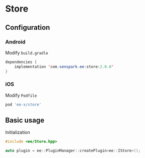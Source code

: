 # Store
## Configuration
### Android
Modify `build.gradle`
```java
dependencies {
    implementation 'com.senspark.ee:store:2.0.0'
}
```

### iOS
Modify `Podfile`
```ruby
pod 'ee-x/store'
```

## Basic usage
Initialization
```cpp
#include <ee/Store.hpp>

auto plugin = ee::PluginManager::createPlugin<ee::IStore>();
```